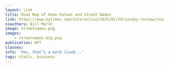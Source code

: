```yaml
---
layout: link
title: Road Map of Home Values and Street Names
link: https://www.nytimes.com/interactive/2015/01/29/sunday-review/road-map-home-values-street-names.html?_r=0
coauthors: Bill Marsh
image: streetnames.png
images: 
    - streetnames-big.png
publication: NYT
classes:
info: 'Yes, that’s a word cloud...'
tags: static, business
---
```

